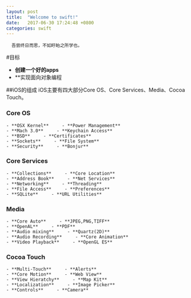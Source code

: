 ```yaml
---
layout: post
title:  "Welcome to swift!"
date:   2017-06-30 17:24:48 +0800
categories: swift
---
```

      吾尝终日而思，不如盱眙之所学也。
#目标

- **创建一个好的apps**
- **实现面向对象编程


##iOS的组成
   iOS主要有四大部分Core OS、Core Services、Media、Cocoa Touch。

### Core OS
```
- **OSX Kernel**     - **Power Management**
- **Mach 3.0**     - **Keychain Access**
- **BSD**     - **Certificates**
- **Sockets**     - **File System**
- **Security**     - **Bonjur**
```
### Core Services
```
- **Collections**     - **Core Location**
- **Address Book**     - **Net Services**
- **Networking**     - **Threading**
- **File Access**     - **Preferences**
- **SQLite**     - **URL Utilities**
```

### Media
```
- **Core Auto**     - **JPEG,PNG,TIFF**
- **OpenAL**     - **PDF**
- **Audio mixing**     - **Quartz(2D)**
- **Audio Recording**     - **Core Animation**
- **Video Playback**     - **OpenGL ES**
```

### Cocoa Touch
```
- **Multi-Touch**     - **Alerts**
- **Core Motion**     - **Web View**
- **View Hieratchy**     - **Map Kit**
- **Localization**     - **Image Picker**
- **Controls**     - **Camera**
```


 
